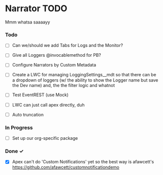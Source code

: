 # Narrator TODO

Mmm whatsa saaaayy

### Todo

- [ ] Can we/should we add Tabs for Logs and the Monitor?
- [ ] Give all Loggers @invocablemethod for PB?  
- [ ] Configure Narrators by Custom Metadata  
- [ ] Create a LWC for managing LoggingSettings__mdt so that there can be a dropdown of loggers (w/ the ability to show the Logger name but save the Dev name) and, the the filter logic and whatnot  
- [ ] Test EventREST (use Mock) 
- [ ] LWC can just call apex directly, duh
- [ ] Auto truncation


### In Progress

- [ ] Set up our org-specific package

### Done ✓

- [x] Apex can't do 'Custom Notifications' yet so the best way is afawcett's https://github.com/afawcett/customnotificationdemo  